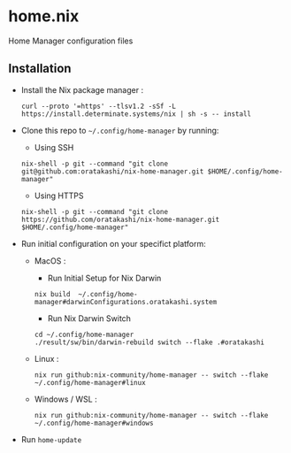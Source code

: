 # home.nix

Home Manager configuration files

## Installation

- Install the Nix package manager :

  ```
  curl --proto '=https' --tlsv1.2 -sSf -L https://install.determinate.systems/nix | sh -s -- install
  ```

- Clone this repo to `~/.config/home-manager` by running:

  - Using SSH

  ```
  nix-shell -p git --command "git clone git@github.com:oratakashi/nix-home-manager.git $HOME/.config/home-manager"
  ```

  - Using HTTPS
  
  ```
  nix-shell -p git --command "git clone https://github.com/oratakashi/nix-home-manager.git $HOME/.config/home-manager"
  ```

- Run initial configuration on your specifict platform:

  - MacOS :

    - Run Initial Setup for Nix Darwin

    ```
    nix build  ~/.config/home-manager#darwinConfigurations.oratakashi.system
    ```

    - Run Nix Darwin Switch

    ```
    cd ~/.config/home-manager
    ./result/sw/bin/darwin-rebuild switch --flake .#oratakashi
    ```

  - Linux :

    ```
    nix run github:nix-community/home-manager -- switch --flake ~/.config/home-manager#linux
    ```

  - Windows / WSL :

    ```
    nix run github:nix-community/home-manager -- switch --flake ~/.config/home-manager#windows
    ```

- Run `home-update`

